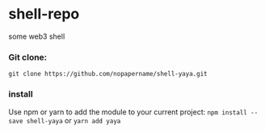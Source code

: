 # shell-repo
some web3 shell


### Git clone:
`git clone https://github.com/nopapername/shell-yaya.git`

### install
Use npm or yarn to add the module to your current project:
`npm install --save shell-yaya`
or
`yarn add yaya`

